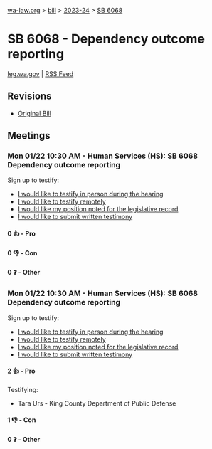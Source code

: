 [wa-law.org](/) > [bill](/bill/) > [2023-24](/bill/2023-24/) > [SB 6068](/bill/2023-24/sb/6068/)

# SB 6068 - Dependency outcome reporting
[leg.wa.gov](https://app.leg.wa.gov/billsummary?BillNumber=6068&Year=2023&Initiative=false) | [RSS Feed](./rss.xml)

## Revisions
* [Original Bill](1/)

## Meetings
### Mon 01/22 10:30 AM - Human Services (HS): SB 6068 Dependency outcome reporting
Sign up to testify:
* [I would like to testify in person during the hearing](https://app.leg.wa.gov/csi/Testifier/Add?chamber=House&mId=31697&aId=157014&caId=23292&tId=1)
* [I would like to testify remotely](https://app.leg.wa.gov/csi/Testifier/Add?chamber=House&mId=31697&aId=157014&caId=23292&tId=2)
* [I would like my position noted for the legislative record](https://app.leg.wa.gov/csi/Testifier/Add?chamber=House&mId=31697&aId=157014&caId=23292&tId=3)
* [I would like to submit written testimony](https://app.leg.wa.gov/csi/Testifier/Add?chamber=House&mId=31697&aId=157014&caId=23292&tId=4)

#### 0 👍 - Pro

#### 0 👎 - Con

#### 0 ❓ - Other

### Mon 01/22 10:30 AM - Human Services (HS): SB 6068 Dependency outcome reporting
Sign up to testify:
* [I would like to testify in person during the hearing](https://app.leg.wa.gov/csi/Testifier/Add?chamber=House&mId=31697&aId=157608&caId=23589&tId=1)
* [I would like to testify remotely](https://app.leg.wa.gov/csi/Testifier/Add?chamber=House&mId=31697&aId=157608&caId=23589&tId=2)
* [I would like my position noted for the legislative record](https://app.leg.wa.gov/csi/Testifier/Add?chamber=House&mId=31697&aId=157608&caId=23589&tId=3)
* [I would like to submit written testimony](https://app.leg.wa.gov/csi/Testifier/Add?chamber=House&mId=31697&aId=157608&caId=23589&tId=4)

#### 2 👍 - Pro
Testifying:
* Tara Urs - King County Department of Public Defense

#### 1 👎 - Con

#### 0 ❓ - Other
